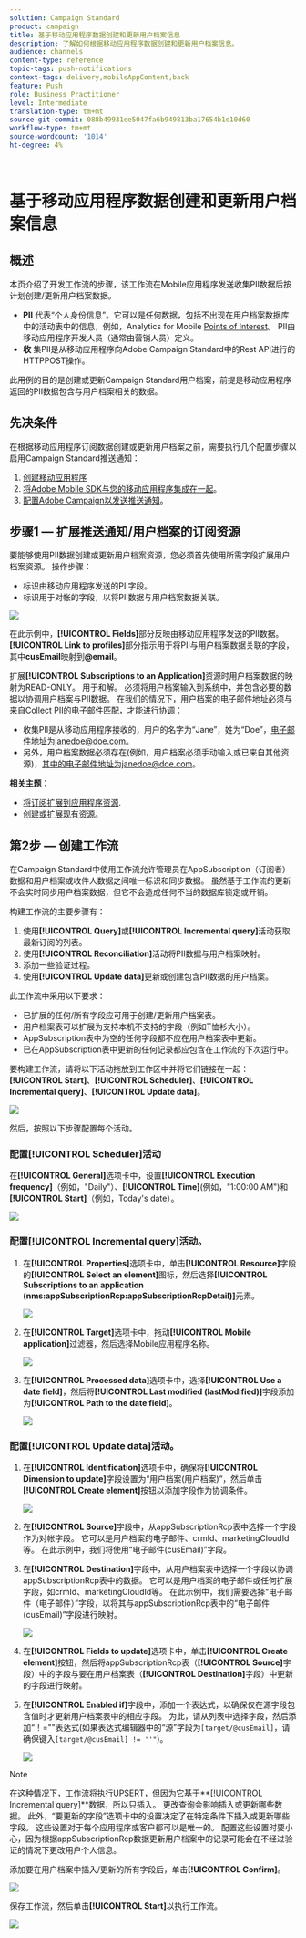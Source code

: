 ```yaml
---
solution: Campaign Standard
product: campaign
title: 基于移动应用程序数据创建和更新用户档案信息
description: 了解如何根据移动应用程序数据创建和更新用户档案信息。
audience: channels
content-type: reference
topic-tags: push-notifications
context-tags: delivery,mobileAppContent,back
feature: Push
role: Business Practitioner
level: Intermediate
translation-type: tm+mt
source-git-commit: 088b49931ee5047fa6b949813ba17654b1e10d60
workflow-type: tm+mt
source-wordcount: '1014'
ht-degree: 4%

---
```



# 基于移动应用程序数据创建和更新用户档案信息

## 概述

本页介绍了开发工作流的步骤，该工作流在Mobile应用程序发送收集PII数据后按计划创建/更新用户档案数据。

* **PII** 代表“个人身份信息”。它可以是任何数据，包括不出现在用户档案数据库中的活动表中的信息，例如，Analytics for Mobile [Points of Interest](../../integrating/using/about-campaign-points-of-interest-data-integration.md)。 PII由移动应用程序开发人员（通常由营销人员）定义。
* **收** 集PII是从移动应用程序向Adobe Campaign Standard中的Rest API进行的HTTPPOST操作。

此用例的目的是创建或更新Campaign Standard用户档案，前提是移动应用程序返回的PII数据包含与用户档案相关的数据。

## 先决条件

在根据移动应用程序订阅数据创建或更新用户档案之前，需要执行几个配置步骤以启用Campaign Standard推送通知：

1. [创建移动应用程序](../../administration/using/configuring-a-mobile-application.md)
1. [将Adobe Mobile SDK与您的移动应用程序集成在一起](https://helpx.adobe.com/cn/campaign/kb/integrate-mobile-sdk.html)。
1. [配置Adobe Campaign以发送推送通知](https://helpx.adobe.com/cn/campaign/kb/configuring-app-sdkv4.html)。

## 步骤1 — 扩展推送通知/用户档案的订阅资源

要能够使用PII数据创建或更新用户档案资源，您必须首先使用所需字段扩展用户档案资源。 操作步骤：

* 标识由移动应用程序发送的PII字段。
* 标识用于对帐的字段，以将PII数据与用户档案数据关联。

![](assets/update_profile1.png)

在此示例中，**[!UICONTROL Fields]**&#x200B;部分反映由移动应用程序发送的PII数据。 **[!UICONTROL Link to profiles]**&#x200B;部分指示用于将PII与用户档案数据关联的字段，其中&#x200B;**cusEmail**&#x200B;映射到&#x200B;**@email**。

扩展&#x200B;**[!UICONTROL Subscriptions to an Application]**&#x200B;资源时用户档案数据的映射为READ-ONLY。 用于和解。 必须将用户档案输入到系统中，并包含必要的数据以协调用户档案与PII数据。 在我们的情况下，用户档案的电子邮件地址必须与来自Collect PII的电子邮件匹配，才能进行协调：

* 收集PII是从移动应用程序接收的，用户的名字为“Jane”，姓为“Doe”，电子邮件地址为janedoe@doe.com。
* 另外，用户档案数据必须存在(例如，用户档案必须手动输入或已来自其他资源)，其中的电子邮件地址为janedoe@doe.com。

**相关主题：**

* [将订阅扩展到应用程序资源](../../developing/using/extending-the-subscriptions-to-an-application-resource.md).
* [创建或扩展现有资源](../../developing/using/key-steps-to-add-a-resource.md)。

## 第2步 — 创建工作流

在Campaign Standard中使用工作流允许管理员在AppSubscription（订阅者）数据和用户档案或收件人数据之间唯一标识和同步数据。 虽然基于工作流的更新不会实时同步用户档案数据，但它不会造成任何不当的数据库锁定或开销。

构建工作流的主要步骤有：

1. 使用&#x200B;**[!UICONTROL Query]**&#x200B;或&#x200B;**[!UICONTROL Incremental query]**&#x200B;活动获取最新订阅的列表。
1. 使用&#x200B;**[!UICONTROL Reconciliation]**&#x200B;活动将PII数据与用户档案映射。
1. 添加一些验证过程。
1. 使用&#x200B;**[!UICONTROL Update data]**&#x200B;更新或创建包含PII数据的用户档案。

此工作流中采用以下要求：

* 已扩展的任何/所有字段应可用于创建/更新用户档案表。
* 用户档案表可以扩展为支持本机不支持的字段（例如T恤衫大小）。
* AppSubscription表中为空的任何字段都不应在用户档案表中更新。
* 已在AppSubscription表中更新的任何记录都应包含在工作流的下次运行中。

要构建工作流，请将以下活动拖放到工作区中并将它们链接在一起：**[!UICONTROL Start]**、**[!UICONTROL Scheduler]**、**[!UICONTROL Incremental query]**、**[!UICONTROL Update data]**。

![](assets/update_profile0.png)

然后，按照以下步骤配置每个活动。

### 配置&#x200B;**[!UICONTROL Scheduler]**&#x200B;活动

在&#x200B;**[!UICONTROL General]**&#x200B;选项卡中，设置&#x200B;**[!UICONTROL Execution frequency]**（例如，&quot;Daily&quot;）、**[!UICONTROL Time]**(例如，&quot;1:00:00 AM&quot;)和&#x200B;**[!UICONTROL Start]**（例如，Today&#39;s date）。

![](assets/update_profile2.png)

### 配置&#x200B;**[!UICONTROL Incremental query]**&#x200B;活动。

1. 在&#x200B;**[!UICONTROL Properties]**&#x200B;选项卡中，单击&#x200B;**[!UICONTROL Resource]**&#x200B;字段的&#x200B;**[!UICONTROL Select an element]**&#x200B;图标，然后选择&#x200B;**[!UICONTROL Subscriptions to an application (nms:appSubscriptionRcp:appSubscriptionRcpDetail)]**&#x200B;元素。

   ![](assets/update_profile3.png)

1. 在&#x200B;**[!UICONTROL Target]**&#x200B;选项卡中，拖动&#x200B;**[!UICONTROL Mobile application]**&#x200B;过滤器，然后选择Mobile应用程序名称。

   ![](assets/update_profile4.png)

1. 在&#x200B;**[!UICONTROL Processed data]**&#x200B;选项卡中，选择&#x200B;**[!UICONTROL Use a date field]**，然后将&#x200B;**[!UICONTROL Last modified (lastModified)]**&#x200B;字段添加为&#x200B;**[!UICONTROL Path to the date field]**。

   ![](assets/update_profile5.png)

### 配置&#x200B;**[!UICONTROL Update data]**&#x200B;活动。

1. 在&#x200B;**[!UICONTROL Identification]**&#x200B;选项卡中，确保将&#x200B;**[!UICONTROL Dimension to update]**&#x200B;字段设置为“用户档案(用户档案)”，然后单击&#x200B;**[!UICONTROL Create element]**&#x200B;按钮以添加字段作为协调条件。

   ![](assets/update_profile_createelement.png)

1. 在&#x200B;**[!UICONTROL Source]**&#x200B;字段中，从appSubscriptionRcp表中选择一个字段作为对帐字段。 它可以是用户档案的电子邮件、crmId、marketingCloudId等。 在此示例中，我们将使用“电子邮件(cusEmail)”字段。

1. 在&#x200B;**[!UICONTROL Destination]**&#x200B;字段中，从用户档案表中选择一个字段以协调appSubscriptionRcp表中的数据。 它可以是用户档案的电子邮件或任何扩展字段，如crmId、marketingCloudId等。 在此示例中，我们需要选择“电子邮件（电子邮件）”字段，以将其与appSubscriptionRcp表中的“电子邮件(cusEmail)”字段进行映射。

   ![](assets/update_profile7.png)

1. 在&#x200B;**[!UICONTROL Fields to update]**&#x200B;选项卡中，单击&#x200B;**[!UICONTROL Create element]**&#x200B;按钮，然后将appSubscriptionRcp表（**[!UICONTROL Source]**&#x200B;字段）中的字段与要在用户档案表（**[!UICONTROL Destination]**&#x200B;字段）中更新的字段进行映射。

1. 在&#x200B;**[!UICONTROL Enabled if]**&#x200B;字段中，添加一个表达式，以确保仅在源字段包含值时才更新用户档案表中的相应字段。 为此，请从列表中选择字段，然后添加“！=&quot;&quot;表达式(如果表达式编辑器中的“源”字段为`[target/@cusEmail]`，请确保键入`[target/@cusEmail] != ''"`)。

   ![](assets/update_profile8.png)

>[!NOTE]
>
>在这种情况下，工作流将执行UPSERT，但因为它基于&#x200B;**[!UICONTROL Incremental query]**数据，所以只插入。 更改查询会影响插入或更新哪些数据。
>此外，“要更新的字段”选项卡中的设置决定了在特定条件下插入或更新哪些字段。 这些设置对于每个应用程序或客户都可以是唯一的。
>配置这些设置时要小心，因为根据appSubscriptionRcp数据更新用户档案中的记录可能会在不经过验证的情况下更改用户个人信息。

添加要在用户档案中插入/更新的所有字段后，单击&#x200B;**[!UICONTROL Confirm]**。

![](assets/update_profile9.png)

保存工作流，然后单击&#x200B;**[!UICONTROL Start]**&#x200B;以执行工作流。

![](assets/update_profile10.png)
